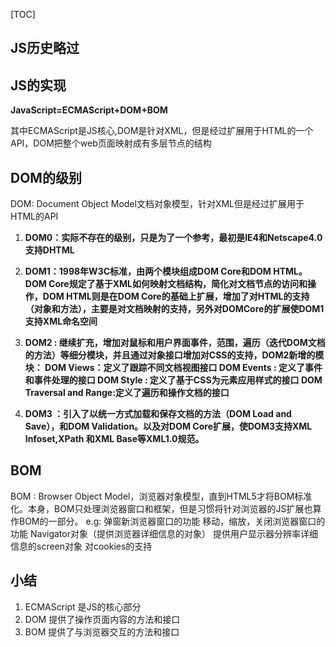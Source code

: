 [TOC]
## JS历史略过
## JS的实现
**JavaScript=ECMAScript+DOM+BOM**

其中ECMAScript是JS核心,DOM是针对XML，但是经过扩展用于HTML的一个API，DOM把整个web页面映射成有多层节点的结构
## DOM的级别
DOM: Document Object Model文档对象模型，针对XML但是经过扩展用于HTML的API

1. **DOM0：实际不存在的级别，只是为了一个参考，最初是IE4和Netscape4.0支持DHTML**

2. **DOM1：1998年W3C标准，由两个模块组成DOM Core和DOM HTML。DOM Core规定了基于XML如何映射文档结构，简化对文档节点的访问和操作，DOM HTML则是在DOM Core的基础上扩展，增加了对HTML的支持（对象和方法），主要是对文档映射的支持，另外对DOMCore的扩展使DOM1 支持XML命名空间**

3. **DOM2 :  继续扩充，增加对鼠标和用户界面事件，范围，遍历（迭代DOM文档的方法）等细分模块，并且通过对象接口增加对CSS的支持，DOM2新增的模块：
DOM Views：定义了跟踪不同文档视图接口
DOM Events : 定义了事件和事件处理的接口
DOM Style : 定义了基于CSS为元素应用样式的接口
DOM Traversal and Range:定义了遍历和操作文档的接口**

4.  **DOM3 ：引入了以统一方式加载和保存文档的方法（DOM Load and Save），和DOM Validation。以及对DOM Core扩展，使DOM3支持XML Infoset,XPath 和XML Base等XML1.0规范。**

## BOM
BOM : Browser Object Model，浏览器对象模型，直到HTML5才将BOM标准化。本身，BOM只处理浏览器窗口和框架，但是习惯将针对浏览器的JS扩展也算作BOM的一部分。
e.g:
弹窗新浏览器窗口的功能
移动，缩放，关闭浏览器窗口的功能
Navigator对象（提供浏览器详细信息的对象）
提供用户显示器分辨率详细信息的screen对象
对cookies的支持


## 小结
1. ECMAScript 是JS的核心部分
2. DOM 提供了操作页面内容的方法和接口
3. BOM 提供了与浏览器交互的方法和接口

